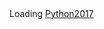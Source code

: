 <!DOCTYPE html>
<html>
<div id="embed-exam-33067">Loading <a href="https://www.onlineexambuilder.com/python2015/exam-33067">Python2017</a></div>
<script type="text/javascript">
	var QuizWorks = window.QuizWorks || [];
	QuizWorks.push(
		[document.getElementById("embed-exam-33067"), "exam", "33067", {
			autostart: false,
			width: "100%",
			height: "auto" 
		}]
	);
</script>
<script type="text/javascript" async defer src="//d134jvmqfdbkyi.cloudfront.net/script/embed.js"></script>
</html>
